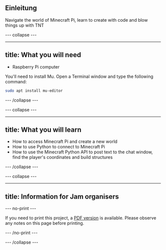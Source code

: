 ## Einleitung

Navigate the world of Minecraft Pi, learn to create with code and blow things up with TNT

\--- collapse \---

* * *

## title: What you will need

- Raspberry Pi computer

You'll need to install Mu. Open a Terminal window and type the following command:

```bash
sudo apt install mu-editor
```

\--- /collapse \---

\--- collapse \---

* * *

## title: What you will learn

- How to access Minecraft Pi and create a new world
- How to use Python to connect to Minecraft Pi
- How to use the Minecraft Python API to post text to the chat window, find the player's coordinates and build structures

\--- /collapse \---

\--- collapse \---

* * *

## title: Information for Jam organisers

\--- no-print \---

If you need to print this project, a [PDF version](https://github.com/raspberrypilearning/jam-worksheets/raw/master/pdf/Minecraft-TNT.pdf) is available. Please observe any notes on this page before printing.

\--- /no-print \---

\--- /collapse \---